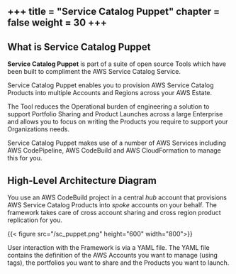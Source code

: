 +++
title = "Service Catalog Puppet"
chapter = false
weight = 30
+++
---

## What is Service Catalog Puppet

**Service Catalog Puppet** is part of a suite of open source Tools which have been built to compliment the AWS Service Catalog Service.

Service Catalog Puppet enables you to provision AWS Service Catalog Products into multiple Accounts and Regions across your AWS Estate.

The Tool reduces the Operational burden of engineering a solution to support Portfolio Sharing and Product Launches across a large Enterprise and allows you to focus on writing the Products you require to support your Organizations needs.

Service Catalog Puppet makes use of a number of AWS Services including AWS CodePipeline, AWS CodeBuild and AWS CloudFormation to manage this for you.

## High-Level Architecture Diagram

You use an AWS CodeBuild project in a central _hub_ account that provisions AWS
Service Catalog Products into _spoke_ accounts on your behalf.  The framework
takes care of cross account sharing and cross region product replication for
you.

{{< figure src="/sc_puppet.png" height="600" width="800">}}

User interaction with the Framework is via a YAML file. The YAML file contains the definition of the AWS Accounts you want to manage (using tags), the portfolios you want to share and the Products you want to launch.







